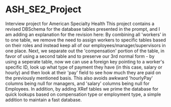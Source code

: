 # ASH_SE2_Project
Interview project for American Specialty Health
This project contains a revised DBSchema for the database tables presented in the prompt, and I am adding an explanation for the revision here:
  By combining all 'workers' in to one table, we remove the need to assign workers to specific tables based on their roles and instead keep all of our employees/manager/supervisors in one place.
  Next, we separate out the 'compensation' portion of the table, in favor of using a second table and to preserve our 3rd normal form - by using a seperate table, now we can use a foreign key pointing to 
  a worker's specific ID, look up what type of payment they have (in this case, salary or hourly) and then look at their 'pay' field to see how much they are paid on the previously mentioned basis. This also
  avoids awkward 'hourlyPay' columns being null for managers, and 'salary' columns being null for Employees.
  In addition, by adding XRef tables we prime the database for quick lookups based on compensation type or employment type, a simple addition to maintain a fast database.
